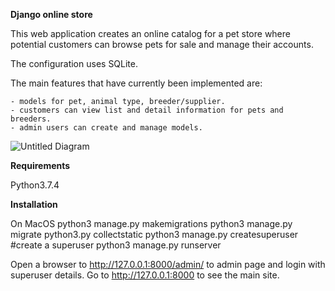 **Django online store**

This web application creates an online catalog for a pet store where potential customers can browse pets for sale and manage their accounts.

The configuration uses SQLite.

The main features that have currently been implemented are:

    - models for pet, animal type, breeder/supplier. 
    - customers can view list and detail information for pets and breeders.
    - admin users can create and manage models. 
    
![Untitled Diagram](https://user-images.githubusercontent.com/49750572/66017837-c5fdc400-e51f-11e9-90bc-bf65d6d3b13c.png)

**Requirements**

Python3.7.4 

**Installation**

On MacOS
python3 manage.py makemigrations
python3 manage.py migrate
python3.py collectstatic
python3 manage.py createsuperuser #create a superuser
python3 manage.py runserver

Open a browser to http://127.0.0.1:8000/admin/ to admin page and login with superuser details.
Go to http://127.0.0.1:8000 to see the main site.
